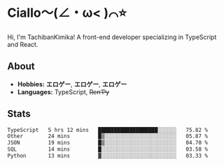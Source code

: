 # Ciallo～(∠・ω< )⌒⭐️

Hi, I'm TachibanKimika! A front-end developer specializing in TypeScript and React.

## About
- **Hobbies:** **エロゲー**, **エロゲー**, **エロゲー**
- **Languages:** TypeScript, ~~Ren’Py~~

## Stats
<!--START_SECTION:waka-->

```txt
TypeScript   5 hrs 12 mins   ███████████████████░░░░░░   75.82 %
Other        24 mins         █▒░░░░░░░░░░░░░░░░░░░░░░░   05.87 %
JSON         19 mins         █▒░░░░░░░░░░░░░░░░░░░░░░░   04.70 %
SQL          14 mins         █░░░░░░░░░░░░░░░░░░░░░░░░   03.58 %
Python       13 mins         ▓░░░░░░░░░░░░░░░░░░░░░░░░   03.33 %
```

<!--END_SECTION:waka-->

<!-- ![Metrics](https://metrics.lecoq.io/TachibanaKimika?template=classic&base.activity=0&base.community=0&base.repositories=0&languages=1&isocalendar=1&isocalendar.duration=half-year&languages.limit=8&languages.sections=most-used&languages.colors=github&languages.threshold=0%25&languages.indepth=false&languages.recent.load=300&languages.recent.days=14&config.timezone=Asia%2FShanghai)
 -->
